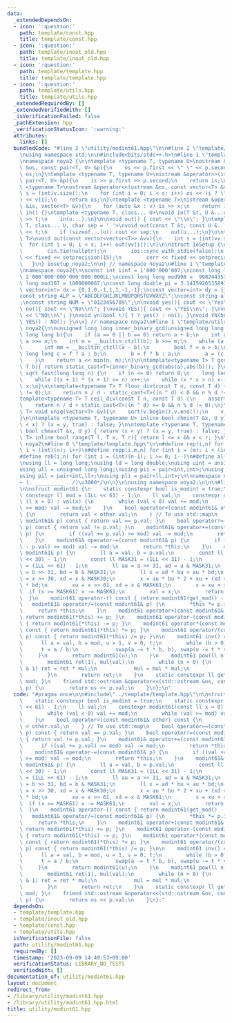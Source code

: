 ```yaml
---
data:
  _extendedDependsOn:
  - icon: ':question:'
    path: template/const.hpp
    title: template/const.hpp
  - icon: ':question:'
    path: template/inout_old.hpp
    title: template/inout_old.hpp
  - icon: ':question:'
    path: template/template.hpp
    title: template/template.hpp
  - icon: ':question:'
    path: template/utils.hpp
    title: template/utils.hpp
  _extendedRequiredBy: []
  _extendedVerifiedWith: []
  _isVerificationFailed: false
  _pathExtension: hpp
  _verificationStatusIcon: ':warning:'
  attributes:
    links: []
  bundledCode: "#line 2 \"utility/modint61.hpp\"\n\n#line 2 \"template/template.hpp\"\
    \nusing namespace std;\n\n#include<bits/stdc++.h>\n#line 1 \"template/inout_old.hpp\"\
    \nnamespace noya2 {\n\ntemplate <typename T, typename U>\nostream &operator<<(ostream\
    \ &os, const pair<T, U> &p){\n    os << p.first << \" \" << p.second;\n    return\
    \ os;\n}\ntemplate <typename T, typename U>\nistream &operator>>(istream &is,\
    \ pair<T, U> &p){\n    is >> p.first >> p.second;\n    return is;\n}\n\ntemplate\
    \ <typename T>\nostream &operator<<(ostream &os, const vector<T> &v){\n    int\
    \ s = (int)v.size();\n    for (int i = 0; i < s; i++) os << (i ? \" \" : \"\"\
    ) << v[i];\n    return os;\n}\ntemplate <typename T>\nistream &operator>>(istream\
    \ &is, vector<T> &v){\n    for (auto &x : v) is >> x;\n    return is;\n}\n\nvoid\
    \ in() {}\ntemplate <typename T, class... U>\nvoid in(T &t, U &...u){\n    cin\
    \ >> t;\n    in(u...);\n}\n\nvoid out() { cout << \"\\n\"; }\ntemplate <typename\
    \ T, class... U, char sep = ' '>\nvoid out(const T &t, const U &...u){\n    cout\
    \ << t;\n    if (sizeof...(u)) cout << sep;\n    out(u...);\n}\n\ntemplate<typename\
    \ T>\nvoid out(const vector<vector<T>> &vv){\n    int s = (int)vv.size();\n  \
    \  for (int i = 0; i < s; i++) out(vv[i]);\n}\n\nstruct IoSetup {\n    IoSetup(){\n\
    \        cin.tie(nullptr);\n        ios::sync_with_stdio(false);\n        cout\
    \ << fixed << setprecision(15);\n        cerr << fixed << setprecision(7);\n \
    \   }\n} iosetup_noya2;\n\n} // namespace noya2\n#line 1 \"template/const.hpp\"\
    \nnamespace noya2{\n\nconst int iinf = 1'000'000'007;\nconst long long linf =\
    \ 2'000'000'000'000'000'000LL;\nconst long long mod998 =  998244353;\nconst long\
    \ long mod107 = 1000000007;\nconst long double pi = 3.14159265358979323;\nconst\
    \ vector<int> dx = {0,1,0,-1,1,1,-1,-1};\nconst vector<int> dy = {1,0,-1,0,1,-1,-1,1};\n\
    const string ALP = \"ABCDEFGHIJKLMNOPQRSTUVWXYZ\";\nconst string alp = \"abcdefghijklmnopqrstuvwxyz\"\
    ;\nconst string NUM = \"0123456789\";\n\nvoid yes(){ cout << \"Yes\\n\"; }\nvoid\
    \ no(){ cout << \"No\\n\"; }\nvoid YES(){ cout << \"YES\\n\"; }\nvoid NO(){ cout\
    \ << \"NO\\n\"; }\nvoid yn(bool t){ t ? yes() : no(); }\nvoid YN(bool t){ t ?\
    \ YES() : NO(); }\n\n} // namespace noya2\n#line 1 \"template/utils.hpp\"\nnamespace\
    \ noya2{\n\nunsigned long long inner_binary_gcd(unsigned long long a, unsigned\
    \ long long b){\n    if (a == 0 || b == 0) return a + b;\n    int n = __builtin_ctzll(a);\
    \ a >>= n;\n    int m = __builtin_ctzll(b); b >>= m;\n    while (a != b) {\n \
    \       int mm = __builtin_ctzll(a - b);\n        bool f = a > b;\n        unsigned\
    \ long long c = f ? a : b;\n        b = f ? b : a;\n        a = (c - b) >> mm;\n\
    \    }\n    return a << min(n, m);\n}\n\ntemplate<typename T> T gcd_fast(T a,\
    \ T b){ return static_cast<T>(inner_binary_gcd(abs(a),abs(b))); }\n\nlong long\
    \ sqrt_fast(long long n) {\n    if (n <= 0) return 0;\n    long long x = sqrt(n);\n\
    \    while ((x + 1) * (x + 1) <= n) x++;\n    while (x * x > n) x--;\n    return\
    \ x;\n}\n\ntemplate<typename T> T floor_div(const T n, const T d) {\n    assert(d\
    \ != 0);\n    return n / d - static_cast<T>((n ^ d) < 0 && n % d != 0);\n}\n\n\
    template<typename T> T ceil_div(const T n, const T d) {\n    assert(d != 0);\n\
    \    return n / d + static_cast<T>((n ^ d) >= 0 && n % d != 0);\n}\n\ntemplate<typename\
    \ T> void uniq(vector<T> &v){\n    sort(v.begin(),v.end());\n    v.erase(unique(v.begin(),v.end()),v.end());\n\
    }\n\ntemplate <typename T, typename U> inline bool chmin(T &x, U y) { return (y\
    \ < x) ? (x = y, true) : false; }\n\ntemplate <typename T, typename U> inline\
    \ bool chmax(T &x, U y) { return (x < y) ? (x = y, true) : false; }\n\ntemplate<typename\
    \ T> inline bool range(T l, T x, T r){ return l <= x && x < r; }\n\n} // namespace\
    \ noya2\n#line 8 \"template/template.hpp\"\n\n#define rep(i,n) for (int i = 0;\
    \ i < (int)(n); i++)\n#define repp(i,m,n) for (int i = (m); i < (int)(n); i++)\n\
    #define reb(i,n) for (int i = (int)(n-1); i >= 0; i--)\n#define all(v) (v).begin(),(v).end()\n\
    \nusing ll = long long;\nusing ld = long double;\nusing uint = unsigned int;\n\
    using ull = unsigned long long;\nusing pii = pair<int,int>;\nusing pll = pair<ll,ll>;\n\
    using pil = pair<int,ll>;\nusing pli = pair<ll,int>;\n\nnamespace noya2{\n\n/*\u3000\
    ~ (. _________ . /)\u3000*/\n\n}\n\nusing namespace noya2;\n\n\n#line 4 \"utility/modint61.hpp\"\
    \n\nstruct modint61 {\n    static constexpr bool is_modint = true;\n    static\
    \ constexpr ll mod = (1LL << 61) - 1;\n    ll val;\n    constexpr modint61(const\
    \ ll x = 0) : val(x) {\n        while (val < 0) val += mod;\n        while (val\
    \ >= mod) val -= mod;\n    }\n    bool operator<(const modint61& other) const\
    \ {\n        return val < other.val;\n    } // To use std::map\n    bool operator==(const\
    \ modint61& p) const { return val == p.val; }\n    bool operator!=(const modint61&\
    \ p) const { return val != p.val; }\n    modint61& operator+=(const modint61&\
    \ p) {\n        if ((val += p.val) >= mod) val -= mod;\n        return *this;\n\
    \    }\n    modint61& operator-=(const modint61& p) {\n        if ((val += mod\
    \ - p.val) >= mod) val -= mod;\n        return *this;\n    }\n    modint61& operator*=(const\
    \ modint61& p) {\n        ll a = val, b = p.val;\n        const ll MASK30 = (1LL\
    \ << 30) - 1;\n        const ll MASK31 = (1LL << 31) - 1;\n        const ll MASK61\
    \ = (1LL << 61) - 1;\n        ll au = a >> 31, ad = a & MASK31;\n        ll bu\
    \ = b >> 31, bd = b & MASK31;\n        ll x = ad * bu + au * bd;\n        ll xu\
    \ = x >> 30, xd = x & MASK30;\n        x = au * bu * 2 + xu + (xd << 31) + ad\
    \ * bd;\n        xu = x >> 61, xd = x & MASK61;\n        x = xu + xd;\n      \
    \  if (x >= MASK61) x -= MASK61;\n        val = x;\n        return *this;\n  \
    \  }\n    modint61 operator-() const { return modint61(get_mod() - val); }\n \
    \   modint61& operator/=(const modint61& p) {\n        *this *= p.inv();\n   \
    \     return *this;\n    }\n    modint61 operator+(const modint61& p) const {\
    \ return modint61(*this) += p; }\n    modint61 operator-(const modint61& p) const\
    \ { return modint61(*this) -= p; }\n    modint61 operator*(const modint61& p)\
    \ const { return modint61(*this) *= p; }\n    modint61 operator/(const modint61&\
    \ p) const { return modint61(*this) /= p; }\n\n    modint61 inv() const {\n  \
    \      ll a = val, b = mod, u = 1, v = 0, t;\n        while (b > 0) {\n      \
    \      t = a / b;\n            swap(a -= t * b, b), swap(u -= t * v, v);\n   \
    \     }\n        return modint61(u);\n    }\n    modint61 pow(ll n) const {\n\
    \        modint61 ret(1), mul(val);\n        while (n > 0) {\n            if (n\
    \ & 1) ret = ret * mul;\n            mul = mul * mul;\n            n >>= 1;\n\
    \        }\n        return ret;\n    }\n    static constexpr ll get_mod() { return\
    \ mod; }\n    friend std::ostream &operator<<(std::ostream &os, const modint61&\
    \ p) {\n        return os << p.val;\n    }\n};\n"
  code: "#pragma once\n\n#include\"../template/template.hpp\"\n\nstruct modint61 {\n\
    \    static constexpr bool is_modint = true;\n    static constexpr ll mod = (1LL\
    \ << 61) - 1;\n    ll val;\n    constexpr modint61(const ll x = 0) : val(x) {\n\
    \        while (val < 0) val += mod;\n        while (val >= mod) val -= mod;\n\
    \    }\n    bool operator<(const modint61& other) const {\n        return val\
    \ < other.val;\n    } // To use std::map\n    bool operator==(const modint61&\
    \ p) const { return val == p.val; }\n    bool operator!=(const modint61& p) const\
    \ { return val != p.val; }\n    modint61& operator+=(const modint61& p) {\n  \
    \      if ((val += p.val) >= mod) val -= mod;\n        return *this;\n    }\n\
    \    modint61& operator-=(const modint61& p) {\n        if ((val += mod - p.val)\
    \ >= mod) val -= mod;\n        return *this;\n    }\n    modint61& operator*=(const\
    \ modint61& p) {\n        ll a = val, b = p.val;\n        const ll MASK30 = (1LL\
    \ << 30) - 1;\n        const ll MASK31 = (1LL << 31) - 1;\n        const ll MASK61\
    \ = (1LL << 61) - 1;\n        ll au = a >> 31, ad = a & MASK31;\n        ll bu\
    \ = b >> 31, bd = b & MASK31;\n        ll x = ad * bu + au * bd;\n        ll xu\
    \ = x >> 30, xd = x & MASK30;\n        x = au * bu * 2 + xu + (xd << 31) + ad\
    \ * bd;\n        xu = x >> 61, xd = x & MASK61;\n        x = xu + xd;\n      \
    \  if (x >= MASK61) x -= MASK61;\n        val = x;\n        return *this;\n  \
    \  }\n    modint61 operator-() const { return modint61(get_mod() - val); }\n \
    \   modint61& operator/=(const modint61& p) {\n        *this *= p.inv();\n   \
    \     return *this;\n    }\n    modint61 operator+(const modint61& p) const {\
    \ return modint61(*this) += p; }\n    modint61 operator-(const modint61& p) const\
    \ { return modint61(*this) -= p; }\n    modint61 operator*(const modint61& p)\
    \ const { return modint61(*this) *= p; }\n    modint61 operator/(const modint61&\
    \ p) const { return modint61(*this) /= p; }\n\n    modint61 inv() const {\n  \
    \      ll a = val, b = mod, u = 1, v = 0, t;\n        while (b > 0) {\n      \
    \      t = a / b;\n            swap(a -= t * b, b), swap(u -= t * v, v);\n   \
    \     }\n        return modint61(u);\n    }\n    modint61 pow(ll n) const {\n\
    \        modint61 ret(1), mul(val);\n        while (n > 0) {\n            if (n\
    \ & 1) ret = ret * mul;\n            mul = mul * mul;\n            n >>= 1;\n\
    \        }\n        return ret;\n    }\n    static constexpr ll get_mod() { return\
    \ mod; }\n    friend std::ostream &operator<<(std::ostream &os, const modint61&\
    \ p) {\n        return os << p.val;\n    }\n};"
  dependsOn:
  - template/template.hpp
  - template/inout_old.hpp
  - template/const.hpp
  - template/utils.hpp
  isVerificationFile: false
  path: utility/modint61.hpp
  requiredBy: []
  timestamp: '2023-09-09 14:49:53+09:00'
  verificationStatus: LIBRARY_NO_TESTS
  verifiedWith: []
documentation_of: utility/modint61.hpp
layout: document
redirect_from:
- /library/utility/modint61.hpp
- /library/utility/modint61.hpp.html
title: utility/modint61.hpp
---
```

